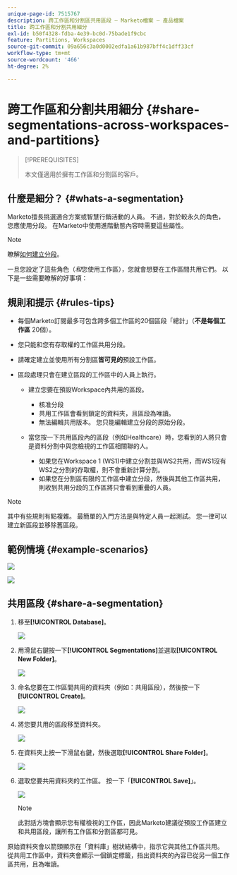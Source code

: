 ```yaml
---
unique-page-id: 7515767
description: 跨工作區和分割區共用區段 — Marketo檔案 — 產品檔案
title: 跨工作區和分割共用細分
exl-id: b50f4328-fdba-4e39-bc0d-75bade1f9cbc
feature: Partitions, Workspaces
source-git-commit: 09a656c3a0d0002edfa1a61b987bff4c1dff33cf
workflow-type: tm+mt
source-wordcount: '466'
ht-degree: 2%

---
```


# 跨工作區和分割共用細分 {#share-segmentations-across-workspaces-and-partitions}

>[!PREREQUISITES]
>
>本文僅適用於擁有工作區和分割區的客戶。

## 什麼是細分？ {#whats-a-segmentation}

Marketo擅長挑選適合方案或智慧行銷活動的人員。 不過，對於較永久的角色，您應使用分段。 在Marketo中使用進階動態內容時需要這些屬性。

>[!NOTE]
>
>瞭解[如何建立分段](/help/marketo/product-docs/personalization/segmentation-and-snippets/segmentation/create-a-segmentation.md)。

一旦您設定了這些角色（_和_&#x200B;您使用工作區），您就會想要在工作區間共用它們。 以下是一些需要瞭解的好事項：

## 規則和提示 {#rules-tips}

* 每個Marketo訂閱最多可包含跨多個工作區的20個區段「總計」（**不是每個工作區** 20個）。
* 您只能和您有存取權的工作區共用分段。
* 請確定建立並使用所有分割區&#x200B;**皆可見的**&#x200B;預設工作區。

* 區段處理只會在建立區段的工作區中的人員上執行。

   * 建立您要在預設Workspace內共用的區段。
      * 核准分段
      * 共用工作區會看到鎖定的資料夾，且區段為唯讀。
      * 無法編輯共用版本。 您只能編輯建立分段的原始分段。

   * 當您按一下共用區段內的區段（例如Healthcare）時，您看到的人將只會是資料分割中與您檢視的工作區相關聯的人。
      * 如果您在Workspace 1 (WS1)中建立分割並與WS2共用，而WS1沒有WS2之分割的存取權，則不會重新計算分割。
      * 如果您在分割區有限的工作區中建立分段，然後與其他工作區共用，則收到共用分段的工作區將只會看到重疊的人員。

>[!NOTE]
>
>其中有些規則有點複雜。 最簡單的入門方法是與特定人員一起測試。 您一律可以建立新區段並移除舊區段。

## 範例情境 {#example-scenarios}

![](assets/share-segmentations-across-workspaces-and-partitions-1.png)

![](assets/share-segmentations-across-workspaces-and-partitions-2.png)

## 共用區段 {#share-a-segmentation}

1. 移至&#x200B;**[!UICONTROL Database]**。

   ![](assets/share-segmentations-across-workspaces-and-partitions-3.png)

1. 用滑鼠右鍵按一下&#x200B;**[!UICONTROL Segmentations]**&#x200B;並選取&#x200B;**[!UICONTROL New Folder]**。

   ![](assets/share-segmentations-across-workspaces-and-partitions-4.png)

1. 命名您要在工作區間共用的資料夾（例如：共用區段），然後按一下&#x200B;**[!UICONTROL Create]**。

   ![](assets/share-segmentations-across-workspaces-and-partitions-5.png)

1. 將您要共用的區段移至資料夾。

   ![](assets/share-segmentations-across-workspaces-and-partitions-6.png)

1. 在資料夾上按一下滑鼠右鍵，然後選取&#x200B;**[!UICONTROL Share Folder]**。

   ![](assets/share-segmentations-across-workspaces-and-partitions-7.png)

1. 選取您要共用資料夾的工作區。 按一下「**[!UICONTROL Save]**」。

   ![](assets/share-segmentations-across-workspaces-and-partitions-8.png)

   >[!NOTE]
   >
   >此對話方塊會顯示您有權檢視的工作區，因此Marketo建議從預設工作區建立和共用區段，讓所有工作區和分割區都可見。

原始資料夾會以箭頭顯示在「資料庫」樹狀結構中，指示它與其他工作區共用。 從共用工作區中，資料夾會顯示一個鎖定標籤，指出資料夾的內容已從另一個工作區共用，且為唯讀。
